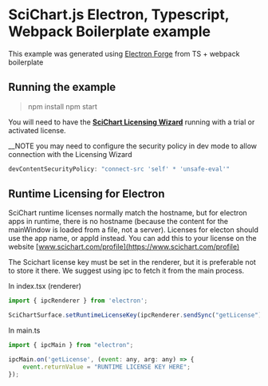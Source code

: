 # SciChart.js Electron, Typescript, Webpack Boilerplate example

This example was generated using [Electron Forge](https://www.electronjs.org/blog/forge-v6-release#what-is-electron-forge) from TS + webpack boilerplate
## Running the example

> npm install
> npm start

You will need to have the **[SciChart Licensing Wizard](https://www.scichart.com/licensing-scichart-js/)** running with a trial or activated license.

__NOTE you may need to configure the security policy in dev mode to allow connection with the Licensing Wizard
```javascript
devContentSecurityPolicy: "connect-src 'self' * 'unsafe-eval'"
```

## Runtime Licensing for Electron

SciChart runtime licenses normally match the hostname, but for electron apps in runtime, there is no hostname (because the content for the mainWindow is loaded from a file, not a server).  Licenses for electon should use the app name, or appId instead.  You can add this to your license on the website [www.scichart.com/profile](https://www.scichart.com/profile)

The Scichart license key must be set in the renderer, but it is preferable not to store it there.  We suggest using ipc to fetch it from the main process.

In index.tsx (renderer)
```javascript
import { ipcRenderer } from 'electron';

SciChartSurface.setRuntimeLicenseKey(ipcRenderer.sendSync("getLicense"));
```

In main.ts
```javascript
import { ipcMain } from "electron";

ipcMain.on('getLicense', (event: any, arg: any) => {
    event.returnValue = "RUNTIME LICENSE KEY HERE";
});
```
